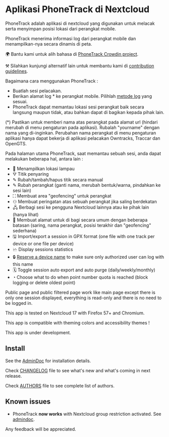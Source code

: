 # Aplikasi PhoneTrack di Nextcloud

PhoneTrack adalah aplikasi di nextcloud yang digunakan untuk melacak serta menyimpan posisi lokasi dari perangkat mobile.

PhoneTrack menerima informasi log dari perangkat mobile dan menampilkan-nya secara dinamis di peta.

🌍 Bantu kami untuk alih bahasa di [PhoneTrack Crowdin project](https://crowdin.com/project/phonetrack).

⚒ Silahkan kunjungi alternatif lain untuk membantu kami di [contribution guidelines](https://gitlab.com/eneiluj/phonetrack-oc/blob/master/CONTRIBUTING.md).

Bagaimana cara menggunakan PhoneTrack :

* Buatlah sesi pelacakan.
* Berikan alamat log \* ke perangkat mobile. Pilihlah [metode log](https://gitlab.com/eneiluj/phonetrack-oc/wikis/userdoc#logging-methods) yang sesuai.
* PhoneTrack dapat memantau lokasi sesi perangkat baik secara langsung maupun tidak, atau bahkan dapat di bagikan kepada pihak lain.

(\*) Pastikan untuk memberi nama atas perangkat pada alamat url (hindari merubah di menu pengaturan pada aplikasi). Rubalah "yourname" dengan nama yang di-inginkan. Perubahan nama perangkat di menu pengaturan aplikasi hanya dapat bekerja di aplikasi pelacakan Owntracks, Traccar dan OpenGTS.

Pada halaman utama PhoneTrack, saat memantau sebuah sesi, anda dapat melakukan beberapa hal, antara lain :

* 📍 Menampilkan lokasi lampau
* ⛛ Titik penyaring
* ✎ Rubah/tambah/hapus titik secara manual
* ✎ Rubah perangkat (ganti nama, merubah bentuk/warna, pindahkan ke sesi lain)
* ⛶ Membuat area "geofencing" untuk perangkat
* ⚇ Membuat peringatan atas sebuah perangkat jika saling berdekatan
* 🖧 Berbagi sesi ke pengguna Nextcloud lainnya atau ke pihak lain (hanya lihat)
* 🔗 Membuat alamat untuk di bagi secara umum dengan beberapa batasan (saring, nama perangkat, posisi terakhir dan "geofencing" sederhana)
* 🖫 Import/export a session in GPX format (one file with one track per device or one file per device)
* 🗠 Display sessions statistics
* 🔒 [Reserve a device name](https://gitlab.com/eneiluj/phonetrack-oc/wikis/userdoc#device-name-reservation) to make sure only authorized user can log with this name
* 🗓 Toggle session auto export and auto purge (daily/weekly/monthly)
* ◔ Choose what to do when point number quota is reached (block logging or delete oldest point)

Public page and public filtered page work like main page except there is only one session displayed, everything is read-only and there is no need to be logged in.

This app is tested on Nextcloud 17 with Firefox 57+ and Chromium.

This app is compatible with theming colors and accessibility themes !

This app is under development.

## Install

See the [AdminDoc](https://gitlab.com/eneiluj/phonetrack-oc/wikis/admindoc) for installation details.

Check [CHANGELOG](https://gitlab.com/eneiluj/phonetrack-oc/blob/master/CHANGELOG.md#change-log) file to see what's new and what's coming in next release.

Check [AUTHORS](https://gitlab.com/eneiluj/phonetrack-oc/blob/master/AUTHORS.md#authors) file to see complete list of authors.

## Known issues

* PhoneTrack **now works** with Nextcloud group restriction activated. See [admindoc](https://gitlab.com/eneiluj/phonetrack-oc/wikis/admindoc#issue-with-phonetrack-restricted-to-some-groups-in-nextcloud).

Any feedback will be appreciated.